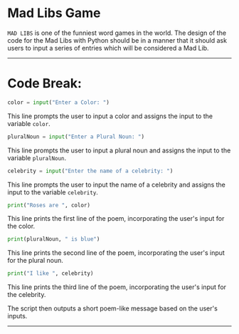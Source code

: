 # Mad Libs Game

`MAD LIBS` is one of the funniest word games in the world.
The design of the code for the Mad Libs with Python should be in a manner that it should ask users to input a series of entries which will be considered a Mad Lib.

-----

# Code Break:

```python
color = input("Enter a Color: ")
```

This line prompts the user to input a color and assigns the input to the variable `color`.

```python
pluralNoun = input("Enter a Plural Noun: ")
```

This line prompts the user to input a plural noun and assigns the input to the variable `pluralNoun`.

```python
celebrity = input("Enter the name of a celebrity: ")
```

This line prompts the user to input the name of a celebrity and assigns the input to the variable `celebrity`.

```python
print("Roses are ", color)
```

This line prints the first line of the poem, incorporating the user's input for the color.

```python
print(pluralNoun, " is blue")
```

This line prints the second line of the poem, incorporating the user's input for the plural noun.

```python
print("I like ", celebrity)
```

This line prints the third line of the poem, incorporating the user's input for the celebrity.

The script then outputs a short poem-like message based on the user's inputs.

-----